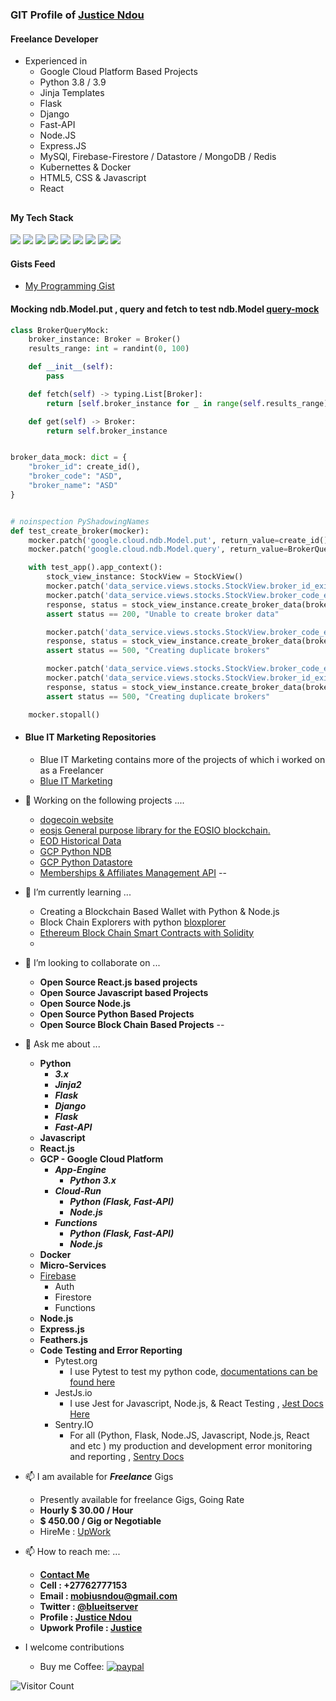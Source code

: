 
### GIT Profile of [Justice Ndou](https://justice-ndou.site)

#### Freelance Developer
- Experienced in 
  - Google Cloud Platform Based Projects
  - Python 3.8 / 3.9 
  - Jinja Templates
  - Flask
  - Django
  - Fast-API
  - Node.JS
  - Express.JS
  - MySQl, Firebase-Firestore / Datastore / MongoDB / Redis
  - Kubernettes &amp; Docker
  - HTML5, CSS &amp; Javascript
  - React
##
#### My Tech Stack
<img src="https://img.icons8.com/dusk/64/000000/html-5.png"/> <img src="https://img.icons8.com/color/48/000000/css3.png"/> <img src="https://img.icons8.com/wired/48/000000/react.png"/> <img src="https://img.icons8.com/color/48/000000/javascript.png"/> <img src="https://img.icons8.com/color/48/000000/python.png"/> <img src="https://img.icons8.com/color/48/000000/firebase.png"/> <img src="https://img.icons8.com/color/48/000000/mongodb.png"/> <img src="https://img.icons8.com/color/48/000000/mysql.png"/> 
<img src="https://img.icons8.com/color/48/000000/nodejs.png"/>


#### Gists Feed
- [My Programming Gist](https://gist.github.com/freelancing-solutions)


#### Mocking ndb.Model.put , query and fetch to test ndb.Model [query-mock](https://gist.github.com/freelancing-solutions/fdd288192682d19b96bfaac6426523bb)
```python
class BrokerQueryMock:
    broker_instance: Broker = Broker()
    results_range: int = randint(0, 100)

    def __init__(self):
        pass

    def fetch(self) -> typing.List[Broker]:
        return [self.broker_instance for _ in range(self.results_range)]

    def get(self) -> Broker:
        return self.broker_instance


broker_data_mock: dict = {
    "broker_id": create_id(),
    "broker_code": "ASD",
    "broker_name": "ASD"
}


# noinspection PyShadowingNames
def test_create_broker(mocker):
    mocker.patch('google.cloud.ndb.Model.put', return_value=create_id())
    mocker.patch('google.cloud.ndb.Model.query', return_value=BrokerQueryMock())

    with test_app().app_context():
        stock_view_instance: StockView = StockView()
        mocker.patch('data_service.views.stocks.StockView.broker_id_exist', return_value=False)
        mocker.patch('data_service.views.stocks.StockView.broker_code_exist', return_value=False)
        response, status = stock_view_instance.create_broker_data(broker_data=broker_data_mock)
        assert status == 200, "Unable to create broker data"

        mocker.patch('data_service.views.stocks.StockView.broker_code_exist', return_value=True)
        response, status = stock_view_instance.create_broker_data(broker_data=broker_data_mock)
        assert status == 500, "Creating duplicate brokers"

        mocker.patch('data_service.views.stocks.StockView.broker_code_exist', return_value=False)
        mocker.patch('data_service.views.stocks.StockView.broker_id_exist', return_value=True)
        response, status = stock_view_instance.create_broker_data(broker_data=broker_data_mock)
        assert status == 500, "Creating duplicate brokers"

    mocker.stopall()
```

- #### Blue IT Marketing Repositories
  - Blue IT Marketing contains more of the projects of which i worked on as a Freelancer
  - [Blue IT Marketing](https://github.com/Blue-IT-Marketing)

- 🔭 Working on the following projects ....
  - [dogecoin website](https://github.com/dogecoin/dogecoin.com)
  - [eosjs General purpose library for the EOSIO blockchain.](https://github.com/EOSIO/eosjs)
  - [EOD Historical Data](https://github.com/freelancing-solutions/python-eodhistoricaldata)
  - [GCP Python NDB](https://github.com/freelancing-solutions/python-ndb)
  - [GCP Python Datastore](https://github.com/freelancing-solutions/python-datastore)
  - [Memberships &amp; Affiliates Management API](https://github.com/freelancing-solutions/membership_and_affiliate_api)
--
- 🌱 I’m currently learning ...  
  - Creating a Blockchain Based Wallet with Python &amp; Node.js
  - Block Chain Explorers with python [bloxplorer](https://pypi.org/project/bloxplorer/)
  - [Ethereum Block Chain Smart Contracts with Solidity](https://ethereum.org/)
  - 

- 👯 I’m looking to collaborate on ...
  - **Open Source React.js based projects**
  - **Open Source Javascript based Projects**
  - **Open Source Node.js**
  - **Open Source Python Based Projects**
  - **Open Source Block Chain Based Projects**
--
- 💬 Ask me about ...
  - **Python**
    - ***3.x***
    - ***Jinja2***
    - ***Flask***
    - ***Django***
    - ***Flask***
    - ***Fast-API***
  - **Javascript**
  - **React.js**
  - **GCP - Google Cloud Platform**
    - ***App-Engine***
      - ***Python 3.x***
    - ***Cloud-Run***
      - ***Python (Flask, Fast-API)***
      - ***Node.js***
    - ***Functions***
      - ***Python (Flask, Fast-API)***
      - ***Node.js***
  - **Docker**
  - **Micro-Services**
  - [Firebase](https://firebase.com)
    - Auth
    - Firestore
    - Functions
  - **Node.js**
  - **Express.js**
  - **Feathers.js**
  - **Code Testing and Error Reporting**
    - Pytest.org 
      - I use Pytest to test my python code, [documentations can be found here](https://docs.pytest.org/en/stable/contents.html)
    - JestJs.io
      - I use Jest for Javascript, Node.js, & React Testing , [Jest Docs Here](https://jestjs.io/docs/en/getting-started.html)
    - Sentry.IO
      - For all (Python, Flask, Node.JS, Javascript, Node.js, React and etc ) my production and development error monitoring and reporting , [Sentry Docs](https://docs.sentry.io/)

- 📫 I am available for ***Freelance*** Gigs
  - Presently available for freelance Gigs, Going Rate
  - **Hourly $ 30.00 / Hour**
  - **$ 450.00 / Gig or Negotiable**
  - HireMe : [UpWork](https://www.upwork.com/o/profiles/users/~01f013b5a637b415f8/)

- 📫 How to reach me: ...
  - **[Contact Me](https://justice-ndou.site/contact)**
  - **Cell : +27762777153**
  - **Email : mobiusndou@gmail.com**
  - **Twitter : [@blueitserver](https://twitter.com/blueitserver)**
  - **Profile : [Justice Ndou](https://justice-ndou.site)**
  - **Upwork Profile : [Justice](https://www.upwork.com/o/profiles/users/~01f013b5a637b415f8/)**

- I welcome contributions
  - Buy me Coffee: [![paypal](https://www.paypalobjects.com/en_US/i/btn/btn_donateCC_LG.gif)](https://www.paypal.com/donate?hosted_button_id=7C8NUSPWJX4Z6)
  

![Visitor Count](https://profile-counter.glitch.me/freelancing-solutions/count.svg)
